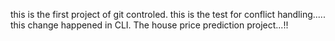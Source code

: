this is the first project of git controled.
this is the test for conflict handling.....
this change happened in CLI.
The house price prediction project...!!
